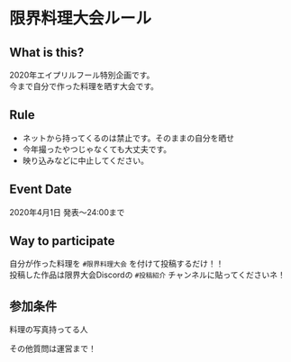 # 限界料理大会ルール

## What is this?

2020年エイプリルフール特別企画です。        
今まで自分で作った料理を晒す大会です。

## Rule

- ネットから持ってくるのは禁止です。そのままの自分を晒せ
- 今年撮ったやつじゃなくても大丈夫です。
- 映り込みなどに中止してください。

## Event Date

2020年4月1日 発表～24:00まで

## Way to participate

自分が作った料理を `#限界料理大会` を付けて投稿するだけ！！        
投稿した作品は限界大会Discordの `#投稿紹介` チャンネルに貼ってくださいネ！

## 参加条件

料理の写真持ってる人

その他質問は運営まで！

